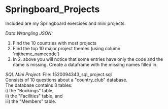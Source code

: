 # Springboard_Projects

Included are my Springboard exercises and mini projects. 



*Data Wrangling JSON:*
1. Find the 10 countries with most projects
2. Find the top 10 major project themes (using column 'mjtheme_namecode')
3. In 2. above you will notice that some entries have only the code and the name is missing. Create a dataframe with the missing names filled in.

*SQL Mini Project:*
File: 1520094343_sql_project.sql  
Consists of 10 questions about a "country_club" database.   
The database contains 3 tables:  
    i) the "Bookings" table,  
    ii) the "Facilities" table, and  
    iii) the "Members" table.  

